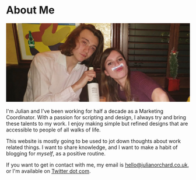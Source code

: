 <!--
page_title: About Me | Julian Orchard
page_description: I'm a professional Marketing Coordinator who really enjoys scripting, automation, and bringing technology to traditional roles.
page_status: Published
-->

# About Me

![Me, circa Nov 2016, on a one year anniverary dinner.](/res/me-1.jpg)

I'm Julian and I've been working for half a decade as a Marketing Coordinator. With a passion for scripting and design, I always try and bring these talents to my work. I enjoy making simple but refined designs that are accessible to people of all walks of life.

This website is mostly going to be used to jot down thoughts about work related things. I want to share knowledge, and I want to make a habit of blogging for *myself*, as a positive routine.

If you want to get in contact with me, my email is [hello@julianorchard.co.uk](mailto:hello@julianorchard.co.uk), or I'm available on [Twitter dot com](https://twitter.com/julianorchardd).
